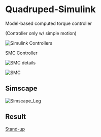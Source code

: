 # Quadruped-Simulink

Model-based computed torque controller

(Controller only w/ simple motion)

![Simulink Controllers](https://github.com/user-attachments/assets/6dc90e2b-359b-4deb-9702-4daef02150c0)

SMC Controller

![SMC details](https://github.com/user-attachments/assets/93ffca9b-bf58-49c9-8d33-b14707b85628)

![SMC](https://github.com/user-attachments/assets/1c9eee26-205e-45e8-9897-1da2abc41bb2)

## Simscape

![Simscape_Leg](https://github.com/user-attachments/assets/9949104b-1e44-401d-9c6e-72cde70b9ef8)

## Result

[Stand-up](https://github.com/user-attachments/assets/6628e366-13c8-46d2-b951-ba00465a18b9)
